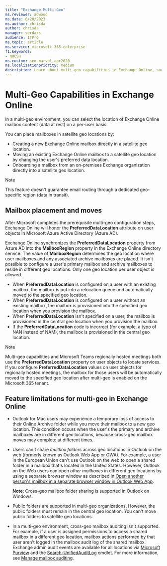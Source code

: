 ```yaml
---
title: "Exchange Multi-Geo"
ms.reviewer: adwood
ms.date: 6/20/2023
ms.author: chrisda
author: chrisda
manager: serdars
audience: ITPro
ms.topic: article
ms.service: microsoft-365-enterprise
f1.keywords:
- NOCSH
ms.custom: seo-marvel-apr2020
ms.localizationpriority: medium
description: Learn about multi-geo capabilities in Exchange Online, such as feature limitations and mailbox placement.
---
```


# Multi-Geo Capabilities in Exchange Online

In a multi-geo environment, you can select the location of Exchange Online mailbox content (data at rest) on a per-user basis.

You can place mailboxes in satellite geo locations by:

- Creating a new Exchange Online mailbox directly in a satellite geo location.
- Moving an existing Exchange Online mailbox to a satellite geo location by changing the user's preferred data location.
- Onboarding a mailbox from an on-premises Exchange organization directly into a satellite geo location.

> [!NOTE]
> This feature doesn't guarantee email routing through a dedicated geo-specific region (data in transit).

## Mailbox placement and moves

After Microsoft completes the prerequisite multi-geo configuration steps, Exchange Online will honor the **PreferredDataLocation** attribute on user objects in Microsoft Azure Active Directory (Azure AD).

Exchange Online synchronizes the **PreferredDataLocation** property from Azure AD into the **MailboxRegion** property in the Exchange Online directory service. The value of **MailboxRegion** determines the geo location where user mailboxes and any associated archive mailboxes are placed. It isn't possible to configure a user's primary mailbox and archive mailboxes to reside in different geo locations. Only one geo location per user object is allowed.

- When **PreferredDataLocation** is configured on a user with an existing mailbox, the mailbox is put into a relocation queue and automatically moved to the specified geo location.
- When **PreferredDataLocation** is configured on a user without an existing mailbox, the mailbox is provisioned into the specified geo location when you provision the mailbox.
- When **PreferredDataLocation** isn't specified on a user, the mailbox is provisioned in the central geo location when you provision the mailbox.
- If the **PreferredDataLocation** code is incorrect (for example, a typo of NAN instead of NAM), the mailbox is provisioned in the central geo location.

> [!NOTE]
> Multi-geo capabilities and Microsoft Teams regionally hosted meetings both use the **PreferredDataLocation** property on user objects to locate services. If you configure **PreferredDataLocation** values on user objects for regionally hosted meetings, the mailbox for those users will be automatically moved to the specified geo location after multi-geo is enabled on the Microsoft 365 tenant.

## Feature limitations for multi-geo in Exchange Online

- Outlook for Mac users may experience a temporary loss of access to their Online Archive folder while you move their mailbox to a new geo location. This condition occurs when the user's the primary and archive mailboxes are in different geo locations, because cross-geo mailbox moves may complete at different times.

- Users can't share *mailbox folders* across geo locations in Outlook on the web (formerly known as Outlook Web App or OWA). For example, a user in the European Union can't use Outlook on the web to open a shared folder in a mailbox that's located in the United States. However, Outlook on the Web users can open *other mailboxes* in different geo locations by using a separate browser window as described in [Open another person's mailbox in a separate browser window in Outlook Web App](https://support.office.com/article/A909AD30-E413-40B5-A487-0EA70B763081#__toc372210362).

  **Note**: Cross-geo mailbox folder sharing is supported in Outlook on Windows.

- Public folders are supported in multi-geo organizations. However, the public folders must remain in the central geo location. You can't move public folders to satellite geo locations.

- In a multi-geo environment, cross-geo mailbox auditing isn't supported. For example, if a user is assigned permissions to access a shared mailbox in a different geo location, mailbox actions performed by that user aren't logged in the mailbox audit log of the shared mailbox. Exchange admin audit events are available for all locations via [Microsoft Purview](/microsoft-365/compliance/audit-solutions-overview) and the [Search-UnifiedAuditLog](/powershell/module/exchange/search-unifiedauditlog) cmdlet. For more information, see [Manage mailbox auditing](../compliance/enable-mailbox-auditing.md).
